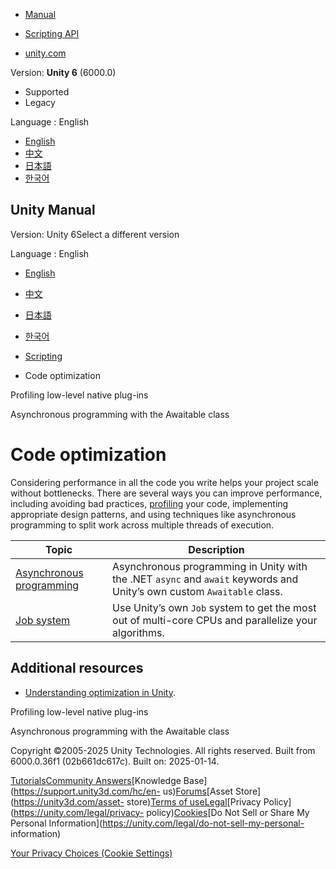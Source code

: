 [](https://docs.unity3d.com)

  * [Manual](../Manual/index.html)
  * [Scripting API](../ScriptReference/index.html)

  * [unity.com](https://unity.com/)

Version: **Unity 6** (6000.0)

  * Supported
  * Legacy

Language : English

  * [English](/Manual/scripting-optimization.html)
  * [中文](/cn/current/Manual/scripting-optimization.html)
  * [日本語](/ja/current/Manual/scripting-optimization.html)
  * [한국어](/kr/current/Manual/scripting-optimization.html)

[](https://docs.unity3d.com)

## Unity Manual

Version: Unity 6Select a different version

Language : English

  * [English](/Manual/scripting-optimization.html)
  * [中文](/cn/current/Manual/scripting-optimization.html)
  * [日本語](/ja/current/Manual/scripting-optimization.html)
  * [한국어](/kr/current/Manual/scripting-optimization.html)

  * [Scripting](scripting.html)
  * Code optimization

[](LowLevelNativePluginProfiler.html)

Profiling low-level native plug-ins

[](async-await-support.html)

Asynchronous programming with the Awaitable class

# Code optimization

Considering performance in all the code you write helps your project scale
without bottlenecks. There are several ways you can improve performance,
including avoiding bad practices, [profiling](Profiler.html) your code,
implementing appropriate design patterns, and using techniques like
asynchronous programming to split work across multiple threads of execution.

**Topic** | **Description**  
---|---  
[Asynchronous programming](./async-await-support.html) | Asynchronous programming in Unity with the .NET `async` and `await` keywords and Unity’s own custom `Awaitable` class.  
[Job system](./job-system.html) | Use Unity’s own `Job` system to get the most out of multi-core CPUs and parallelize your algorithms.  
  
## Additional resources

  * [Understanding optimization in Unity](UnderstandingPerformance.html).

[](LowLevelNativePluginProfiler.html)

Profiling low-level native plug-ins

[](async-await-support.html)

Asynchronous programming with the Awaitable class

Copyright ©2005-2025 Unity Technologies. All rights reserved. Built from
6000.0.36f1 (02b661dc617c). Built on: 2025-01-14.

[Tutorials](https://learn.unity.com/)[Community
Answers](https://answers.unity3d.com)[Knowledge
Base](https://support.unity3d.com/hc/en-
us)[Forums](https://forum.unity3d.com)[Asset Store](https://unity3d.com/asset-
store)[Terms of
use](https://docs.unity3d.com/Manual/TermsOfUse.html)[Legal](https://unity.com/legal)[Privacy
Policy](https://unity.com/legal/privacy-
policy)[Cookies](https://unity.com/legal/cookie-policy)[Do Not Sell or Share
My Personal Information](https://unity.com/legal/do-not-sell-my-personal-
information)

[Your Privacy Choices (Cookie Settings)](javascript:void\(0\);)

